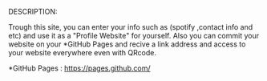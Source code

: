DESCRIPTION:

  Trough this site, you can enter your info such as (spotify ,contact info and etc) and use it as a "Profile Website" for yourself.
  Also you can commit your website on your *GitHub Pages and recive a link address and access to your website everywhere even with QRcode.
  
  
  *GitHub Pages : https://pages.github.com/
  
